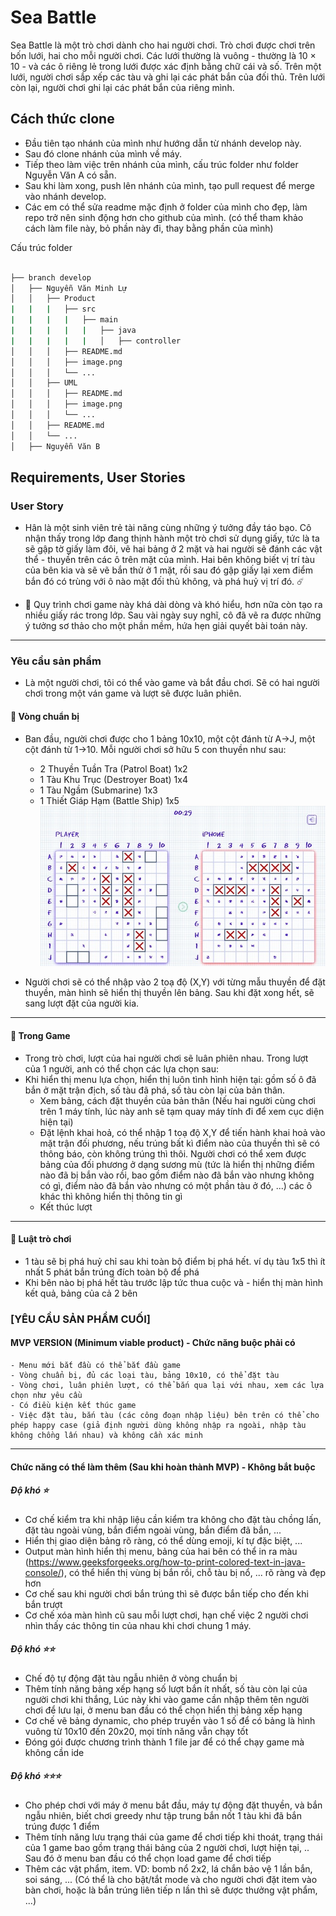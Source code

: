 # Sea Battle

Sea Battle là một trò chơi dành cho hai người chơi. Trò chơi được chơi trên bốn lưới, hai cho mỗi người chơi. Các lưới thường là vuông - thường là 10 × 10 - và các ô riêng lẻ trong lưới được xác định bằng chữ cái và số. Trên một lưới, người chơi sắp xếp các tàu và ghi lại các phát bắn của đối thủ. Trên lưới còn lại, người chơi ghi lại các phát bắn của riêng mình.


## Cách thức clone

- Đầu tiên tạo nhánh của mình như hướng dẫn từ nhánh develop này.
- Sau đó clone nhánh của mình về máy.
- Tiếp theo làm việc trên nhánh của mình, cấu trúc folder như folder Nguyễn Văn A có sẵn.
- Sau khi làm xong, push lên nhánh của mình, tạo pull request để merge vào nhánh develop.
- Các em có thể sửa readme mặc định ở folder của mình cho đẹp, làm repo trở nên sinh động hơn cho github của mình. (có thể tham khảo cách làm file này, bỏ phần này đi, thay bằng phần của mình)

Cấu trúc folder

```bash

├── branch develop
│   ├── Nguyễn Văn Minh Lự
│   │   ├── Product
|   |   |   ├── src
|   |   |   |   ├── main
|   |   |   |   |   ├── java
|   |   |   |   |   │   ├── controller
│   │   │   ├── README.md
│   │   │   ├── image.png
│   │   │   └── ...
│   │   ├── UML
│   │   │   ├── README.md
│   │   │   ├── image.png
│   │   │   └── ...
│   │   ├── README.md
│   │   └── ...
│   ├── Nguyễn Văn B
```




## Requirements, User Stories

### User Story 
- Hân là một sinh viên trẻ tài năng cùng những ý tưởng đầy táo bạo. Cô nhận thấy trong lớp đang thịnh hành một trò chơi sử dụng giấy, tức là ta sẽ gập tờ giấy làm đôi, vẽ hai bảng ở 2 mặt và hai người sẽ đánh các vật thể - thuyền trên các ô trên mặt của mình. Hai bên không biết vị trí tàu của bên kia và sẽ vẽ bắn thử ở 1 mặt, rồi sau đó gập giấy lại xem điểm bắn đó có trùng với ô nào mặt đối thủ không, và phá huỷ vị trí đó. ☄️

- 👾 Quy trình chơi game này khá dài dòng và khó hiểu, hơn nữa còn tạo ra nhiều giấy rác trong lớp. Sau vài ngày suy nghĩ, cô đã vẽ ra được những ý tưởng sơ thảo cho một phần mềm, hứa hẹn giải quyết bài toán này.


---
### Yêu cầu sản phẩm
- Là một người chơi, tôi có thể vào game và bắt đầu chơi. Sẽ có hai người chơi trong một ván game và lượt sẽ được luân phiên.

#### 📝 Vòng chuẩn bị
- Ban đầu, người chơi được cho 1 bảng 10x10, một cột đánh từ A->J, một cột đánh từ 1->10. Mỗi người chơi sở hữu 5 con thuyền như sau:
    - 2 Thuyền Tuần Tra (Patrol Boat) 1x2
    - 1 Tàu Khu Trục (Destroyer Boat) 1x4
    - 1 Tàu Ngầm (Submarine) 1x3
    - 1 Thiết Giáp Hạm (Battle Ship) 1x5
![Alt text](image.png)

- Người chơi sẽ có thể nhập vào 2 toạ độ (X,Y) với từng mẫu thuyền để đặt thuyền, màn hình sẽ hiển thị thuyền lên bảng. Sau khi đặt xong hết, sẽ sang lượt đặt của người kia.

---
#### 📝 Trong Game
- Trong trò chơi, lượt của hai người chơi sẽ luân phiên nhau. Trong lượt của 1 người, anh có thể chọn các lựa chọn sau:
- Khi hiển thị menu lựa chọn, hiển thị luôn tình hình hiện tại: gồm số ô đã bắn ở mặt trận địch, số tàu đã phá, số tàu còn lại của bản thân.
    - Xem bảng, cách đặt thuyền của bản thân (Nếu hai người cùng chơi trên 1 máy tính, lúc này anh sẽ tạm quay máy tính đi để xem cục diện hiện tại)
    - Đặt lệnh khai hoả, có thể nhập 1 toạ độ X,Y để tiến hành khai hoả vào mặt trận đối phương, nếu trúng bất kì điểm nào của thuyền thì sẽ có thông báo, còn không trúng thì thôi. Người chơi có thể xem được bảng của đối phương ở dạng sương mù (tức là hiển thị những điểm nào đã bị bắn vào rồi, bao gồm điểm nào đã bắn vào nhưng không có gì, điểm nào đã bắn vào nhưng có một phần tàu ở đó, ...) các ô khác thì không hiển thị thông tin gì
    - Kết thúc lượt

---
#### 📝 Luật trò chơi
- 1 tàu sẽ bị phá huỷ chỉ sau khi toàn bộ điểm bị phá hết. ví dụ tàu 1x5 thì ít nhất 5 phát bắn trúng đích toàn bộ để phá
- Khi bên nào bị phá hết tàu trước lập tức thua cuộc và - hiển thị màn hình kết quả, bảng của cả 2 bên

### [YÊU CẦU SẢN PHẨM CUỐI]
#### MVP VERSION (Minimum viable product) - Chức năng buộc phải có


    - Menu mới bắt đầu có thể bắt đầu game
    - Vòng chuẩn bị, đủ các loại tàu, bảng 10x10, có thể đặt tàu
    - Vòng chơi, luân phiên lượt, có thể bắn qua lại với nhau, xem các lựa chọn như yêu cầu
    - Có điều kiện kết thúc game
    - Việc đặt tàu, bắn tàu (các công đoạn nhập liệu) bên trên có thể cho phép happy case (giả định người dùng không nhập ra ngoài, nhập tàu không chồng lấn nhau) và không cần xác minh
---
#### Chức năng có thể làm thêm (Sau khi hoàn thành MVP) - Không bắt buộc



##### Độ khó ⭐
- Cơ chế kiểm tra khi nhập liệu cần kiểm tra không cho đặt tàu chồng lấn, đặt tàu ngoài vùng, bắn điểm ngoài vùng, bắn điểm đã bắn, ...
- Hiển thị giao diện bảng rõ ràng, có thể dùng emoji, kí tự đặc biệt, ...
- Output màn hình hiển thị menu, bảng của hai bên có thể in ra màu (https://www.geeksforgeeks.org/how-to-print-colored-text-in-java-console/), có thể hiển thị vùng bị bắn rồi, chỗ tàu bị nổ, ... rõ ràng và đẹp hơn
- Cơ chế sau khi người chơi bắn trúng thì sẽ được bắn tiếp cho đến khi bắn trượt
- Cơ chế xóa màn hình cũ sau mỗi lượt chơi, hạn chế việc 2 người chơi nhìn thấy các thông tin của nhau khi chơi chung 1 máy.
##### Độ khó ⭐⭐
- Chế độ tự động đặt tàu ngẫu nhiên ở vòng chuẩn bị
- Thêm tính năng bảng xếp hạng số lượt bắn ít nhất, số tàu còn lại của người chơi khi thắng, Lúc này khi vào game cần nhập thêm tên người chơi để lưu lại, ở menu ban đầu có thể chọn hiển thị bảng xếp hạng
- Cơ chế vẽ bảng dynamic, cho phép truyền vào 1 số để có bảng là hình vuông từ 10x10 đến 20x20, mọi tính năng vẫn chạy tốt
- Đóng gói được chương trình thành 1 file jar để có thể chạy game mà không cần ide
##### Độ khó ⭐⭐⭐
- Cho phép chơi với máy ở menu bắt đầu, máy tự động đặt thuyền, và bắn ngẫu nhiên, biết chơi greedy như tập trung bắn nốt 1 tàu khi đã bắn trúng được 1 điểm
- Thêm tính năng lưu trạng thái của game để chơi tiếp khi thoát, trạng thái của 1 game bao gồm trạng thái bảng của 2 người chơi, lượt hiện tại, .. Sau đó ở menu ban đầu có thể chọn load game để chơi tiếp
- Thêm các vật phẩm, item. VD: bomb nổ 2x2, lá chắn bảo vệ 1 lần bắn, soi sáng, ... (Có thể là cho bật/tắt mode và cho người chơi đặt item vào bàn chơi, hoặc là bắn trúng liên tiếp n lần thì sẽ được thưởng vật phẩm, ...)


